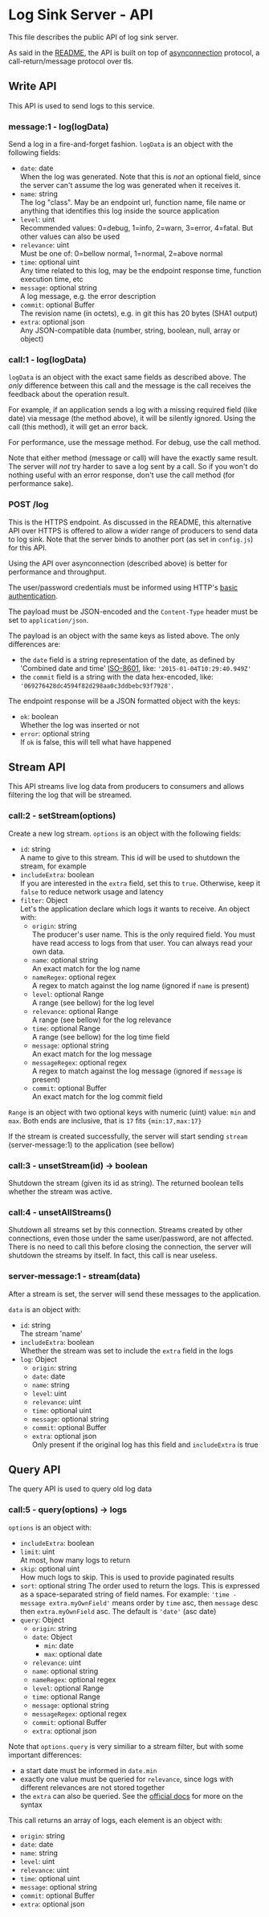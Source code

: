 # Log Sink Server - API
This file describes the public API of log sink server.

As said in the [README](https://github.com/clubedaentrega/log-sink-server/blob/master/README.md), the API is built on top of [asynconnection](https://github.com/sitegui/asynconnection-core) protocol, a call-return/message protocol over tls.

## Write API
This API is used to send logs to this service.

### message:1 - log(logData)
Send a log in a fire-and-forget fashion. `logData` is an object with the following fields:

* `date`: date  
When the log was generated. Note that this is *not* an optional field, since the server can't assume the log was generated when it receives it.
* `name`: string  
The log "class". May be an endpoint url, function name, file name or anything that identifies this log inside the source application
* `level`: uint  
Recommended values: 0=debug, 1=info, 2=warn, 3=error, 4=fatal. But other values can also be used
* `relevance`: uint  
Must be one of: 0=bellow normal, 1=normal, 2=above normal
* `time`: optional uint  
Any time related to this log, may be the endpoint response time, function execution time, etc
* `message`: optional string  
A log message, e.g. the error description
* `commit`: optional Buffer  
The revision name (in octets), e.g. in git this has 20 bytes (SHA1 output)
* `extra`: optional json  
Any JSON-compatible data (number, string, boolean, null, array or object)

### call:1 - log(logData)
`logData` is an object with the exact same fields as described above. The *only* difference between this call and the message is the call receives the feedback about the operation result.

For example, if an application sends a log with a missing required field (like date) via message (the method above), it will be silently ignored. Using the call (this method), it will get an error back.

For performance, use the message method. For debug, use the call method.

Note that either method (message or call) will have the exactly same result. The server will *not* try harder to save a log sent by a call. So if you won't do nothing useful with an error response, don't use the call method (for performance sake).

### POST /log
This is the HTTPS endpoint. As discussed in the README, this alternative API over HTTPS is offered to allow a wider range of producers to send data to log sink. Note that the server binds to another port (as set in `config.js`) for this API.

Using the API over asynconnection (described above) is better for performance and throughput.

The user/password credentials must be informed using HTTP's [basic authentication](http://en.wikipedia.org/wiki/Basic_access_authentication).

The payload must be JSON-encoded and the `Content-Type` header must be set to `application/json`.

The payload is an object with the same keys as listed above. The only differences are:

* the `date` field is a string representation of the date, as defined by 'Combined date and time' [ISO-8601](http://en.wikipedia.org/wiki/ISO_8601), like: `'2015-01-04T10:29:40.949Z'`
* the `commit` field is a string with the data hex-encoded, like: `'069276428dc4594f82d298aa0c3ddbebc93f7928'`.

The endpoint response will be a JSON formatted object with the keys:

* `ok`: boolean  
Whether the log was inserted or not
* `error`: optional string  
If `ok` is false, this will tell what have happened

## Stream API
This API streams live log data from producers to consumers and allows filtering the log that will be streamed.

### call:2 - setStream(options)
Create a new log stream. `options` is an object with the following fields:

* `id`: string  
A name to give to this stream. This id will be used to shutdown the stream, for example
* `includeExtra`: boolean  
If you are interested in the `extra` field, set this to `true`. Otherwise, keep it `false` to reduce network usage and latency
* `filter`: Object  
Let's the application declare which logs it wants to receive. An object with:
	* `origin`: string  
	The producer's user name. This is the only required field. You must have read access to logs from that user. You can always read your own data.
	* `name`: optional string  
	An exact match for the log name
	* `nameRegex`: optional regex  
	A regex to match against the log name (ignored if `name` is present)
	* `level`: optional Range  
	A range (see bellow) for the log level
	* `relevance`: optional Range  
	A range (see bellow) for the log relevance
	* `time`: optional Range  
	A range (see bellow) for the log time field
	* `message`: optional string  
	An exact match for the log message
	* `messageRegex`: optional regex  
	A regex to match against the log message (ignored if `message` is present)
	* `commit`: optional Buffer  
	An exact match for the log commit field

`Range` is an object with two optional keys with numeric (uint) value: `min` and `max`. Both ends are inclusive, that is `17` fits `{min:17,max:17}`

If the stream is created successfully, the server will start sending `stream` (server-message:1) to the application (see bellow)

### call:3 - unsetStream(id) -> boolean
Shutdown the stream (given its id as string). The returned boolean tells whether the stream was active.

### call:4 - unsetAllStreams()
Shutdown all streams set by this connection. Streams created by other connections, even those under the same user/password, are not affected. There is no need to call this before closing the connection, the server will shutdown the streams by itself. In fact, this call is near useless.

### server-message:1 - stream(data)
After a stream is set, the server will send these messages to the application.

`data` is an object with:

* `id`: string  
The stream 'name'
* `includeExtra`: boolean  
Whether the stream was set to include the `extra` field in the logs
* `log`: Object
	* `origin`: string
	* `date`: date
	* `name`: string
	* `level`: uint
	* `relevance`: uint
	* `time`: optional uint
	* `message`: optional string
	* `commit`: optional Buffer
	* `extra`: optional json  
	Only present if the original log has this field and `includeExtra` is true

## Query API
The query API is used to query old log data

### call:5 - query(options) -> logs
`options` is an object with:

* `includeExtra`: boolean
* `limit`: uint  
At most, how many logs to return
* `skip`: optional uint  
How much logs to skip. This is used to provide paginated results
* `sort`: optional string
The order used to return the logs. This is expressed as a space-separated string of field names. For example: `'time -message extra.myOwnField'` means order by `time` asc, then `message` desc then `extra.myOwnField` asc. The default is `'date'` (asc date)
* `query`: Object
	* `origin`: string
	* `date`: Object
		* `min`: date
		* `max`: optional date
	* `relevance`: uint
	* `name`: optional string
	* `nameRegex`: optional regex
	* `level`: optional Range
	* `time`: optional Range
	* `message`: optional string
	* `messageRegex`: optional regex
	* `commit`: optional Buffer
	* `extra`: optional json

Note that `options.query` is very similiar to a stream filter, but with some important differences:

* a start date must be informed in `date.min`
* exactly one value must be queried for `relevance`, since logs with different relevances are not stored together
* the `extra` can also be queried. See the [official docs](http://docs.mongodb.org/manual/tutorial/query-documents/) for more on the syntax

This call returns an array of logs, each element is an object with:

* `origin`: string
* `date`: date
* `name`: string
* `level`: uint
* `relevance`: uint
* `time`: optional uint
* `message`: optional string
* `commit`: optional Buffer
* `extra`: optional json